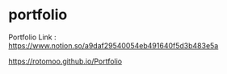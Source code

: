 # portfolio


Portfolio Link : https://www.notion.so/a9daf29540054eb491640f5d3b483e5a

https://rotomoo.github.io/Portfolio
